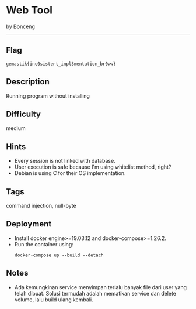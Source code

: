 # Web Tool

by Bonceng

---

## Flag

```
gemastik{inc0sistent_impl3mentation_br0ww}
```

## Description
Running program without installing

## Difficulty
medium

## Hints
* Every session is not linked with database.
* User execution is safe because I'm using whitelist method, right?
* Debian is using C for their OS implementation.

## Tags
command injection, null-byte

## Deployment
- Install docker engine>=19.03.12 and docker-compose>=1.26.2.
- Run the container using:
    ```
    docker-compose up --build --detach
    ```

## Notes
- Ada kemungkinan service menyimpan terlalu banyak file dari user yang telah dibuat. Solusi termudah adalah mematikan service dan delete volume, lalu build ulang kembali.
